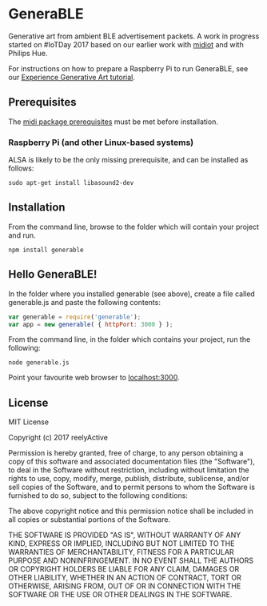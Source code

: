 GeneraBLE
=========

Generative art from ambient BLE advertisement packets.  A work in progress started on #IoTDay 2017 based on our earlier work with [midiot](https://www.npmjs.com/package/midiot) and with Philips Hue.

For instructions on how to prepare a Raspberry Pi to run GeneraBLE, see our [Experience Generative Art tutorial](https://reelyactive.github.io/experience-generative-art.html).


Prerequisites
-------------

The [midi package prerequisites](https://www.npmjs.com/package/midi#prerequisites) must be met before installation.

### Raspberry Pi (and other Linux-based systems)

ALSA is likely to be the only missing prerequisite, and can be installed as follows:

    sudo apt-get install libasound2-dev


Installation
------------

From the command line, browse to the folder which will contain your project and run.

    npm install generable


Hello GeneraBLE!
----------------

In the folder where you installed generable (see above), create a file called generable.js and paste the following contents:

```javascript
var generable = require('generable');
var app = new generable( { httpPort: 3000 } );
```

From the command line, in the folder which contains your project, run the following:

    node generable.js

Point your favourite web browser to [localhost:3000](http://localhost:3000).


License
-------

MIT License

Copyright (c) 2017 reelyActive

Permission is hereby granted, free of charge, to any person obtaining a copy of this software and associated documentation files (the "Software"), to deal in the Software without restriction, including without limitation the rights to use, copy, modify, merge, publish, distribute, sublicense, and/or sell copies of the Software, and to permit persons to whom the Software is furnished to do so, subject to the following conditions:

The above copyright notice and this permission notice shall be included in all copies or substantial portions of the Software.

THE SOFTWARE IS PROVIDED "AS IS", WITHOUT WARRANTY OF ANY KIND, EXPRESS OR 
IMPLIED, INCLUDING BUT NOT LIMITED TO THE WARRANTIES OF MERCHANTABILITY, 
FITNESS FOR A PARTICULAR PURPOSE AND NONINFRINGEMENT. IN NO EVENT SHALL THE 
AUTHORS OR COPYRIGHT HOLDERS BE LIABLE FOR ANY CLAIM, DAMAGES OR OTHER 
LIABILITY, WHETHER IN AN ACTION OF CONTRACT, TORT OR OTHERWISE, ARISING FROM, 
OUT OF OR IN CONNECTION WITH THE SOFTWARE OR THE USE OR OTHER DEALINGS IN 
THE SOFTWARE.
